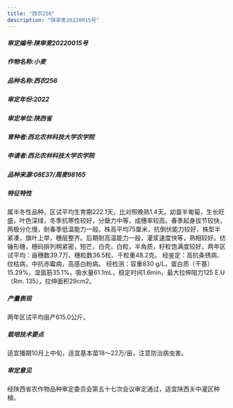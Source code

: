 ```yaml
---
title: "西农256"
description: "陕审麦20220015号"
---
```

##### 审定编号:陕审麦20220015号

##### 作物名称:小麦

##### 品种名称:西农256

##### 审定年份:2022

##### 审定单位:陕西省

##### 育种者:西北农林科技大学农学院

##### 申请者:西北农林科技大学农学院

##### 品种来源:08E37/周麦98165

##### 特征特性
属半冬性品种，区试平均生育期222.1天，比对照晚熟1.4天。幼苗半匍匐，生长旺盛，叶色深绿，冬季抗寒性较好，分蘖力中等，成穗率较高。春季起身拔节较快，两极分化慢，耐春季低温能力一般。株高平均75厘米，抗倒伏能力较好，株型半紧凑，旗叶上举，穗层整齐。后期耐高温能力一般，灌浆速度快等，熟相较好。纺锤形穗，穗码排列稍紧密，短芒，白壳，白粒，半角质，籽粒饱满度较好。两年区试平均：亩穗数39.7万、穗粒数36.5粒、千粒重48.2克。
经鉴定：高抗条锈病、纹枯病，中抗赤霉病，高感白粉病。
经检测：容重830 g/L，蛋白质（干基）15.29%，湿面筋35.1%，吸水量61.1mL，稳定时间1.6min，最大拉伸阻力125 E.U（Rm. 135），拉伸面积29cm2。

##### 产量表现
两年区试平均亩产615.0公斤。

##### 栽培技术要点
适宜播期10月上中旬，适宜基本苗18～22万/亩，注意防治病虫害。

##### 审定意见
经陕西省农作物品种审定委员会第五十七次会议审定通过，适宜陕西关中灌区种植。
